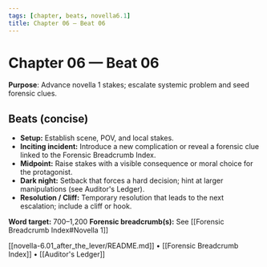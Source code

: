 ```yaml
---
tags: [chapter, beats, novella6.1]
title: Chapter 06 — Beat 06
---
```


# Chapter 06 — Beat 06

**Purpose**: Advance novella 1 stakes; escalate systemic problem and seed forensic clues.

## Beats (concise)
- **Setup:** Establish scene, POV, and local stakes.
- **Inciting incident:** Introduce a new complication or reveal a forensic clue linked to the Forensic Breadcrumb Index.
- **Midpoint:** Raise stakes with a visible consequence or moral choice for the protagonist.
- **Dark night:** Setback that forces a hard decision; hint at larger manipulations (see Auditor's Ledger).
- **Resolution / Cliff:** Temporary resolution that leads to the next escalation; include a cliff or hook.

**Word target:** 700–1,200
**Forensic breadcrumb(s):** See [[Forensic Breadcrumb Index#Novella 1]]

[[novella-6.01_after_the_lever/README.md]] • [[Forensic Breadcrumb Index]] • [[Auditor's Ledger]]
